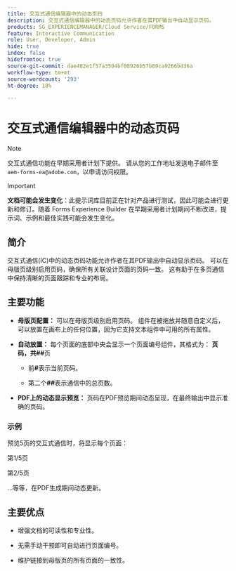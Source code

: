 ```yaml
---
title: 交互式通信编辑器中的动态页码
description: 交互式通信编辑器中的动态页码允许作者在其PDF输出中自动显示页码。
products: SG_EXPERIENCEMANAGER/Cloud Service/FORMS
feature: Interactive Communication
role: User, Developer, Admin
hide: true
index: false
hidefromtoc: true
source-git-commit: dae482e1f57a3504bf08926b57b89ca9266bd36a
workflow-type: tm+mt
source-wordcount: '293'
ht-degree: 18%

---
```



# 交互式通信编辑器中的动态页码

>[!NOTE]
>
> 交互式通信功能在早期采用者计划下提供。 请从您的工作地址发送电子邮件至 `aem-forms-ea@adobe.com`，以申请访问权限。

>[!IMPORTANT]
>
> **文档可能会发生变化**：此提示词库目前正在针对产品进行测试，因此可能会进行更新和修订。随着 Forms Experience Builder 在早期采用者计划期间不断改进，提示词、示例和最佳实践可能会发生变化。

## 简介

交互式通信(IC)中的动态页码功能允许作者在其PDF输出中自动显示页码。 可以在母版页级别启用页码，确保所有关联设计页面的页码一致。 这有助于在多页通信中保持清晰的页面跟踪和专业的布局。

## 主要功能

- **母版页配置：**
可以在母版页级别启用页码。 组件在被拖放并随意自定义后，可以放置在画布上的任何位置，因为它支持文本组件中可用的所有属性。

- **自动放置：**
每个页面的底部中央会显示一个页面编号组件，其格式为：
**页码，共##**&#x200B;页

   - 前&#x200B;**#**&#x200B;表示当前页码。

   - 第二个&#x200B;**##**&#x200B;表示通信中的总页数。

- **PDF上的动态显示预览：**
页码在PDF预览期间动态呈现，在最终输出中显示准确的页码。

### 示例

预览5页的交互式通信时，将显示每个页面：

第1/5页

第2/5页

...等等，在PDF生成期间动态更新。

## 主要优点

- 增强文档的可读性和专业性。

- 无需手动干预即可自动进行页面编号。

- 维护链接到母版页的所有页面的一致性。
